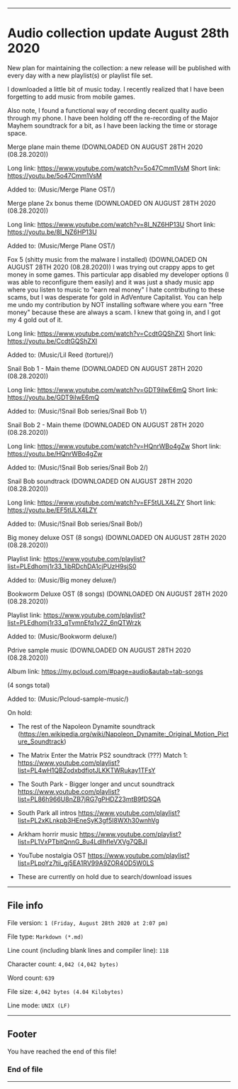 
***

# Audio collection update August 28th 2020

New plan for maintaining the collection: a new release will be published with every day with a new playlist(s) or playlist file set.

I downloaded a little bit of music today. I recently realized that I have been forgetting to add music from mobile games.

Also note, I found a functional way of recording decent quality audio through my phone. I have been holding off the re-recording of the Major Mayhem soundtrack for a bit, as I have been lacking the time or storage space.

Merge plane main theme (DOWNLOADED ON AUGUST 28TH 2020 (08.28.2020))

Long link: https://www.youtube.com/watch?v=5o47Cmm1VsM
Short link: https://youtu.be/5o47Cmm1VsM

Added to: (Music/Merge Plane OST/) 

Merge plane 2x bonus theme (DOWNLOADED ON AUGUST 28TH 2020 (08.28.2020))

Long link: https://www.youtube.com/watch?v=8I_NZ6HP13U
Short link: https://youtu.be/8I_NZ6HP13U

Added to: (Music/Merge Plane OST/)

Fox 5 (shitty music from the malware I installed) (DOWNLOADED ON AUGUST 28TH 2020 (08.28.2020))
I was trying out crappy apps to get money in some games. This particular app disabled my developer options (I was able to reconfigure them easily) and it was just a shady music app where you listen to music to "earn real money" I hate contributing to these scams, but I was desperate for gold in AdVenture Capitalist. You can help me undo my contribution by NOT installing software where you earn "free money" because these are always a scam. I knew that going in, and I got my 4 gold out of it.

Long link: https://www.youtube.com/watch?v=CcdtGQShZXI
Short link: https://youtu.be/CcdtGQShZXI

Added to: (Music/Lil Reed (torture)/)

Snail Bob 1 - Main theme (DOWNLOADED ON AUGUST 28TH 2020 (08.28.2020))

Long link: https://www.youtube.com/watch?v=GDT9iIwE6mQ
Short link: https://youtu.be/GDT9iIwE6mQ

Added to: (Music/!Snail Bob series/Snail Bob 1/)

Snail Bob 2 - Main theme (DOWNLOADED ON AUGUST 28TH 2020 (08.28.2020))

Long link: https://www.youtube.com/watch?v=HQnrWBo4gZw
Short link: https://youtu.be/HQnrWBo4gZw

Added to: (Music/!Snail Bob series/Snail Bob 2/)

Snail Bob soundtrack (DOWNLOADED ON AUGUST 28TH 2020 (08.28.2020))

Long link: https://www.youtube.com/watch?v=EF5tULX4LZY
Short link: https://youtu.be/EF5tULX4LZY

Added to: (Music/!Snail Bob series/Snail Bob/)

Big money deluxe OST (8 songs) (DOWNLOADED ON AUGUST 28TH 2020 (08.28.2020))

Playlist link: https://www.youtube.com/playlist?list=PLEdhomj1r33_1ibRDchDA1cjPUzH9sjS0

Added to: (Music/Big money deluxe/)

Bookworm Deluxe OST (8 songs) (DOWNLOADED ON AUGUST 28TH 2020 (08.28.2020))

Playlist link: https://www.youtube.com/playlist?list=PLEdhomj1r33_qTvmnEfq1v2Z_6nQTWrzk

Added to: (Music/Bookworm deluxe/)

Pdrive sample music (DOWNLOADED ON AUGUST 28TH 2020 (08.28.2020))

Album link: https://my.pcloud.com/#page=audio&autab=tab-songs

(4 songs total)

Added to: (Music/Pcloud-sample-music/)

On hold:

* The rest of the Napoleon Dynamite soundtrack (https://en.wikipedia.org/wiki/Napoleon_Dynamite:_Original_Motion_Picture_Soundtrack)

* The Matrix Enter the Matrix PS2 soundtrack (???) Match 1: https://www.youtube.com/playlist?list=PL4wH1QBZodxbdfiotJLKKTWRukay1TFsY

* The South Park - Bigger longer and uncut soundtrack https://www.youtube.com/playlist?list=PL86h966U8nZB7jRG7gPHDZ23mtB9fDSQA

* South Park all intros https://www.youtube.com/playlist?list=PL2xKLnkpb3HEneSyK3gf5I8WXh30wnhVg

* Arkham horrir music https://www.youtube.com/playlist?list=PL1VxPTbitQnnG_8u4LdIhfleVXVg7QBJI

* YouTube nostalgia OST https://www.youtube.com/playlist?list=PLpoYz7tii_gj5EA1RV99A9ZOR4OD5W0LS

* These are currently on hold due to search/download issues

***

## File info

File version: `1 (Friday, August 28th 2020 at 2:07 pm)`

File type: `Markdown (*.md)`

Line count (including blank lines and compiler line): `118`

Character count: `4,042 (4,042 bytes)`

Word count: `639`

File size: `4,042 bytes (4.04 Kilobytes)`

Line mode: `UNIX (LF)`

***

## Footer

You have reached the end of this file!

### End of file

***
